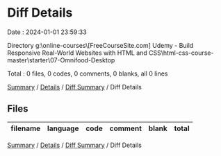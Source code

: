 # Diff Details

Date : 2024-01-01 23:59:33

Directory g:\\online-courses\\[FreeCourseSite.com] Udemy - Build Responsive Real-World Websites with HTML and CSS\\html-css-course-master\\starter\\07-Omnifood-Desktop

Total : 0 files,  0 codes, 0 comments, 0 blanks, all 0 lines

[Summary](results.md) / [Details](details.md) / [Diff Summary](diff.md) / Diff Details

## Files
| filename | language | code | comment | blank | total |
| :--- | :--- | ---: | ---: | ---: | ---: |

[Summary](results.md) / [Details](details.md) / [Diff Summary](diff.md) / Diff Details